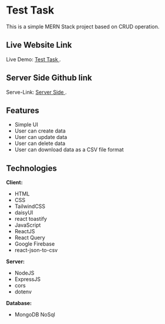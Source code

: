 # Test Task

This is a simple MERN Stack project based on CRUD operation.


## Live Website Link
Live Demo: [Test Task ](https://test-task-8d432.web.app/).

## Server Side Github link
Serve-Link: [Server Side ](https://github.com/Abidur-Rahman-Chowdhury/test-task-server).

## Features

- Simple UI
- User can create data
- User can update data
- User can delete data
- User can download data as a CSV file format
## Technologies

**Client:** 
- HTML 
- CSS 
- TailwindCSS 
- daisyUI
- react toastify
- JavaScript 
- ReactJS
- React Query
- Google Firebase 
- react-json-to-csv

**Server:** 
- NodeJS
- ExpressJS
- cors 
- dotenv

**Database:** 
- MongoDB NoSql
